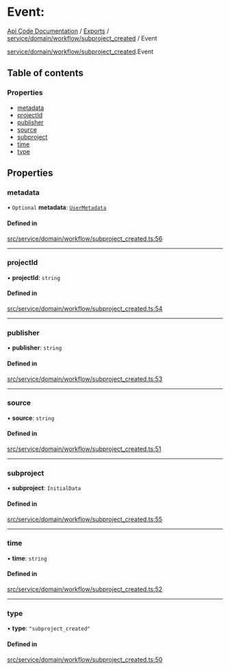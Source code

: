 # Event: 
 
[Api Code Documentation](../README.md) / [Exports](../modules.md) / [service/domain/workflow/subproject\_created](../modules/service_domain_workflow_subproject_created.md) / Event

[service/domain/workflow/subproject\_created](../modules/service_domain_workflow_subproject_created.md).Event

## Table of contents

### Properties

- [metadata](service_domain_workflow_subproject_created.Event.md#metadata)
- [projectId](service_domain_workflow_subproject_created.Event.md#projectid)
- [publisher](service_domain_workflow_subproject_created.Event.md#publisher)
- [source](service_domain_workflow_subproject_created.Event.md#source)
- [subproject](service_domain_workflow_subproject_created.Event.md#subproject)
- [time](service_domain_workflow_subproject_created.Event.md#time)
- [type](service_domain_workflow_subproject_created.Event.md#type)

## Properties

### metadata

• `Optional` **metadata**: [`UserMetadata`](../modules/service_domain_metadata.md#usermetadata)

#### Defined in

[src/service/domain/workflow/subproject_created.ts:56](https://github.com/openkfw/TruBudget/blob/d07ad94/api/src/service/domain/workflow/subproject_created.ts#L56)

___

### projectId

• **projectId**: `string`

#### Defined in

[src/service/domain/workflow/subproject_created.ts:54](https://github.com/openkfw/TruBudget/blob/d07ad94/api/src/service/domain/workflow/subproject_created.ts#L54)

___

### publisher

• **publisher**: `string`

#### Defined in

[src/service/domain/workflow/subproject_created.ts:53](https://github.com/openkfw/TruBudget/blob/d07ad94/api/src/service/domain/workflow/subproject_created.ts#L53)

___

### source

• **source**: `string`

#### Defined in

[src/service/domain/workflow/subproject_created.ts:51](https://github.com/openkfw/TruBudget/blob/d07ad94/api/src/service/domain/workflow/subproject_created.ts#L51)

___

### subproject

• **subproject**: `InitialData`

#### Defined in

[src/service/domain/workflow/subproject_created.ts:55](https://github.com/openkfw/TruBudget/blob/d07ad94/api/src/service/domain/workflow/subproject_created.ts#L55)

___

### time

• **time**: `string`

#### Defined in

[src/service/domain/workflow/subproject_created.ts:52](https://github.com/openkfw/TruBudget/blob/d07ad94/api/src/service/domain/workflow/subproject_created.ts#L52)

___

### type

• **type**: ``"subproject_created"``

#### Defined in

[src/service/domain/workflow/subproject_created.ts:50](https://github.com/openkfw/TruBudget/blob/d07ad94/api/src/service/domain/workflow/subproject_created.ts#L50)
